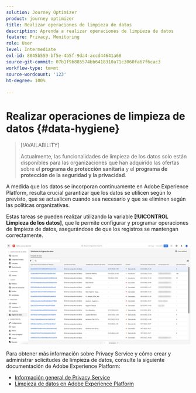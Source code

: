 ```yaml
---
solution: Journey Optimizer
product: journey optimizer
title: Realizar operaciones de limpieza de datos
description: Aprenda a realizar operaciones de limpieza de datos
feature: Privacy, Monitoring
role: User
level: Intermediate
exl-id: 8045b559-bf5e-4b5f-9da4-accd44641a68
source-git-commit: 07b1f9b885574bb6418310a71c3060fa67f6cac3
workflow-type: tm+mt
source-wordcount: '123'
ht-degree: 100%

---
```


# Realizar operaciones de limpieza de datos {#data-hygiene}

>[!AVAILABILITY]
>
>Actualmente, las funcionalidades de limpieza de los datos solo están disponibles para las organizaciones que han adquirido las ofertas sobre el **programa de protección sanitaria** y el **programa de protección de la seguridad y la privacidad**.


A medida que los datos se incorporan continuamente en Adobe Experience Platform, resulta crucial garantizar que los datos se utilicen según lo previsto, que se actualicen cuando sea necesario y que se eliminen según las políticas organizativas.

Estas tareas se pueden realizar utilizando la variable **[!UICONTROL Limpieza de los datos]**, que le permite configurar y programar operaciones de limpieza de datos, asegurándose de que los registros se mantengan correctamente.

![](assets/data-hygiene.png)

Para obtener más información sobre Privacy Service y cómo crear y administrar solicitudes de limpieza de datos, consulte la siguiente documentación de Adobe Experience Platform:

* [Información general de Privacy Service](https://experienceleague.adobe.com/docs/experience-platform/privacy/home.html?lang=es)
* [Limpieza de datos en Adobe Experience Platform](https://experienceleague.adobe.com/docs/experience-platform/hygiene/home.html?lang=es)
